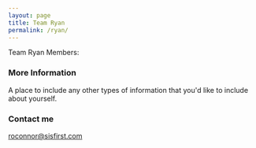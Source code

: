 ```yaml
---
layout: page
title: Team Ryan
permalink: /ryan/
---
```


Team Ryan Members:

### More Information

A place to include any other types of information that you'd like to include about yourself.

### Contact me

[roconnor@sisfirst.com](mailto:roconnor@sisfirst.com)